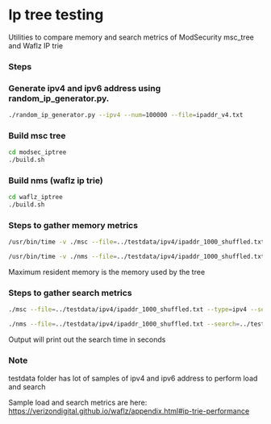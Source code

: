 # Ip tree testing
Utilities to compare memory and search metrics of ModSecurity msc_tree and Waflz IP trie

### Steps

### Generate ipv4 and ipv6 address using random_ip_generator.py.

```bash
./random_ip_generator.py --ipv4 --num=100000 --file=ipaddr_v4.txt
```

### Build msc tree

```bash
cd modsec_iptree
./build.sh
```

### Build nms (waflz ip trie)

```bash
cd waflz_iptree
./build.sh
```

### Steps to gather memory metrics
	
```bash
/usr/bin/time -v ./msc --file=../testdata/ipv4/ipaddr_1000_shuffled.txt --type=ipv4
```

```bash
/usr/bin/time -v ./nms --file=../testdata/ipv4/ipaddr_1000_shuffled.txt
```

Maximum resident memory is the memory used by the tree


### Steps to gather search metrics

```bash
./msc --file=../testdata/ipv4/ipaddr_1000_shuffled.txt --type=ipv4 --search=../testdata/ipv4/ipaddr_original.txt
```

```bash
./nms --file=../testdata/ipv4/ipaddr_1000_shuffled.txt --search=../testdata/ipv4/ipaddr_original.txt
```

Output will print out the search time in seconds

### Note
testdata folder has lot of samples of ipv4 and ipv6 address to perform load and search


Sample load and search metrics are here: https://verizondigital.github.io/waflz/appendix.html#ip-trie-performance

